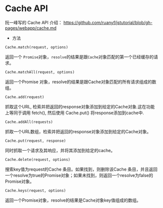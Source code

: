 # Cache API

阮一峰写的 Cache API 介绍： https://github.com/ruanyf/jstutorial/blob/gh-pages/webapp/cache.md

* 方法

```
Cache.match(request, options)
```
返回一个 `Promise`对象，`resolve`的结果是跟` Cache `对象匹配的第一个已经缓存的请求。
```
Cache.matchAll(request, options)
```
返回一个Promise 对象，resolve的结果是跟Cache对象匹配的所有请求组成的数组。
```
Cache.add(request)
```
抓取这个URL, 检索并把返回的response对象添加到给定的Cache对象.这在功能上等同于调用 fetch(), 然后使用 Cache.put() 将response添加到cache中.
```
Cache.addAll(requests)
```
抓取一个URL数组，检索并把返回的response对象添加到给定的Cache对象。
```
Cache.put(request, response)
```
同时抓取一个请求及其响应，并将其添加到给定的cache。
```
Cache.delete(request, options)
```
搜索key值为request的Cache 条目。如果找到，则删除该Cache 条目，并且返回一个resolve为true的Promise对象；如果未找到，则返回一个resolve为false的Promise对象。
```
Cache.keys(request, options)
```
返回一个Promise对象，resolve的结果是Cache对象key值组成的数组。
